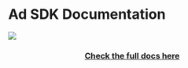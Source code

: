 <head>
  <link rel="stylesheet" href="https://cdn.jsdelivr.net/npm/bootstrap@5.3.0/dist/css/bootstrap.min.css">
</head>

# Ad SDK Documentation

![](https://adgrowth.com/wp-content/themes/adgrowth-br-en/assets/img/logo-adgrowth-800x168.png)

<h3 style="text-align: center;">

[Check the full docs here](https://ad-growth.github.io/ad-sdk-docs)

</h3>
